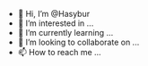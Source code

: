 - 👋 Hi, I’m @Hasybur
- 👀 I’m interested in ...
- 🌱 I’m currently learning ...
- 💞️ I’m looking to collaborate on ...
- 📫 How to reach me ...

<!---
Hasybur/Hasybur is a ✨ special ✨ repository because its `README.md` (this file) appears on your GitHub profile.
You can click the Preview link to take a look at your changes.
--->
